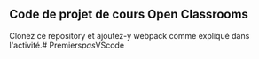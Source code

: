 ## Code de projet de cours Open Classrooms ##
Clonez ce repository et ajoutez-y webpack comme expliqué dans l'activité.#   P r e m i e r s _ p a s _ V S c o d e  
 